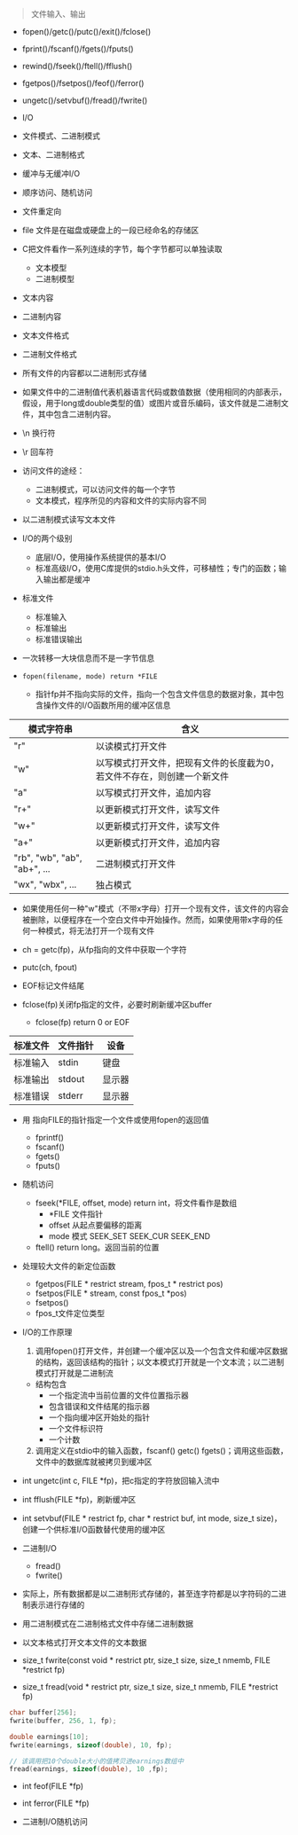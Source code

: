 > 文件输入、输出

- fopen()/getc()/putc()/exit()/fclose()
- fprint()/fscanf()/fgets()/fputs()
- rewind()/fseek()/ftell()/fflush()
- fgetpos()/fsetpos()/feof()/ferror()
- ungetc()/setvbuf()/fread()/fwrite()

- I/O
- 文件模式、二进制模式
- 文本、二进制格式
- 缓冲与无缓冲I/O
- 顺序访问、随机访问

- 文件重定向

- file 文件是在磁盘或硬盘上的一段已经命名的存储区
- C把文件看作一系列连续的字节，每个字节都可以单独读取
  - 文本模型
  - 二进制模型

- 文本内容
- 二进制内容
- 文本文件格式
- 二进制文件格式

- 所有文件的内容都以二进制形式存储

- 如果文件中的二进制值代表机器语言代码或数值数据（使用相同的内部表示，假设，用于long或double类型的值）或图片或音乐编码，该文件就是二进制文件，其中包含二进制内容。

- \n 换行符
- \r 回车符

- 访问文件的途经：
  - 二进制模式，可以访问文件的每一个字节
  - 文本模式，程序所见的内容和文件的实际内容不同

- 以二进制模式读写文本文件

- I/O的两个级别
  - 底层I/O，使用操作系统提供的基本I/O
  - 标准高级I/O，使用C库提供的stdio.h头文件，可移植性；专门的函数；输入输出都是缓冲

- 标准文件
  - 标准输入
  - 标准输出
  - 标准错误输出

- 一次转移一大块信息而不是一字节信息

- `fopen(filename, mode) return *FILE`
  - 指针fp并不指向实际的文件，指向一个包含文件信息的数据对象，其中包含操作文件的I/O函数所用的缓冲区信息

| 模式字符串                   | 含义                                                                    |
| ---------------------------- | ----------------------------------------------------------------------- |
| "r"                          | 以读模式打开文件                                                        |
| "w"                          | 以写模式打开文件，把现有文件的长度截为0，若文件不存在，则创建一个新文件 |
| "a"                          | 以写模式打开文件，追加内容                                              |
| "r+"                         | 以更新模式打开文件，读写文件                                            |
| "w+"                         | 以更新模式打开文件，读写文件                                            |
| "a+"                         | 以更新模式打开文件，追加内容                                            |
| "rb", "wb", "ab", "ab+", ... | 二进制模式打开文件                                                      |
| "wx", "wbx", ...             | 独占模式                                                                |

- 如果使用任何一种"w"模式（不带x字母）打开一个现有文件，该文件的内容会被删除，以便程序在一个空白文件中开始操作。然而，如果使用带x字母的任何一种模式，将无法打开一个现有文件

- ch = getc(fp)，从fp指向的文件中获取一个字符
- putc(ch, fpout)
- EOF标记文件结尾

- fclose(fp)关闭fp指定的文件，必要时刷新缓冲区buffer
  - fclose(fp) return 0 or EOF

| 标准文件 | 文件指针 | 设备   |
| -------- | -------- | ------ |
| 标准输入 | stdin    | 键盘   |
| 标准输出 | stdout   | 显示器 |
| 标准错误 | stderr   | 显示器 |

- 用 指向FILE的指针指定一个文件或使用fopen的返回值
  - fprintf()
  - fscanf()
  - fgets()
  - fputs()


- 随机访问
  - fseek(*FILE, offset, mode) return int，将文件看作是数组
    - *FILE 文件指针
    - offset 从起点要偏移的距离
    - mode 模式 SEEK_SET SEEK_CUR SEEK_END
  - ftell() return long。返回当前的位置

- 处理较大文件的新定位函数
  - fgetpos(FILE * restrict stream, fpos_t * restrict pos)
  - fsetpos(FILE * stream, const fpos_t *pos)
  - fsetpos()
  - fpos_t文件定位类型

- I/O的工作原理
  1. 调用fopen()打开文件，并创建一个缓冲区以及一个包含文件和缓冲区数据的结构，返回该结构的指针；以文本模式打开就是一个文本流；以二进制模式打开就是二进制流
  - 结构包含
    - 一个指定流中当前位置的文件位置指示器
    - 包含错误和文件结尾的指示器
    - 一个指向缓冲区开始处的指针
    - 一个文件标识符
    - 一个计数
  2. 调用定义在stdio中的输入函数，fscanf() getc() fgets()；调用这些函数，文件中的数据库就被拷贝到缓冲区

- int ungetc(int c, FILE *fp)，把c指定的字符放回输入流中
- int fflush(FILE *fp)，刷新缓冲区
- int setvbuf(FILE * restrict fp, char * restrict buf, int mode, size_t size)，创建一个供标准I/O函数替代使用的缓冲区

- 二进制I/O
  - fread()
  - fwrite()

- 实际上，所有数据都是以二进制形式存储的，甚至连字符都是以字符码的二进制表示进行存储的

- 用二进制模式在二进制格式文件中存储二进制数据
- 以文本格式打开文本文件的文本数据

- size_t fwrite(const void * restrict ptr, size_t size, size_t nmemb, FILE *restrict fp)

- size_t fread(void * restrict ptr, size_t size, size_t nmemb, FILE *restrict fp)

```c
char buffer[256];
fwrite(buffer, 256, 1, fp);

double earnings[10];
fwrite(earnings, sizeof(double), 10, fp);

// 该调用把10个double大小的值拷贝进earnings数组中
fread(earnings, sizeof(double), 10 ,fp);
```

- int feof(FILE *fp)
- int ferror(FILE *fp)

- 二进制I/O随机访问

